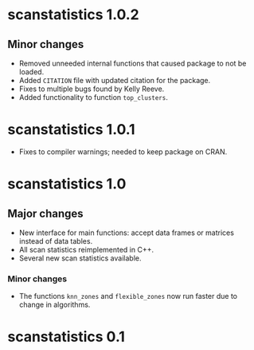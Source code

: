 # scanstatistics 1.0.2

## Minor changes

* Removed unneeded internal functions that caused package to not be loaded.
* Added `CITATION` file with updated citation for the package.
* Fixes to multiple bugs found by Kelly Reeve.
* Added functionality to function `top_clusters`.

# scanstatistics 1.0.1

* Fixes to compiler warnings; needed to keep package on CRAN.

# scanstatistics 1.0

## Major changes

* New interface for main functions: accept data frames or matrices instead of
  data tables.
* All scan statistics reimplemented in C++.
* Several new scan statistics available.

### Minor changes

* The functions `knn_zones` and `flexible_zones` now run faster due to change
  in algorithms.

# scanstatistics 0.1
